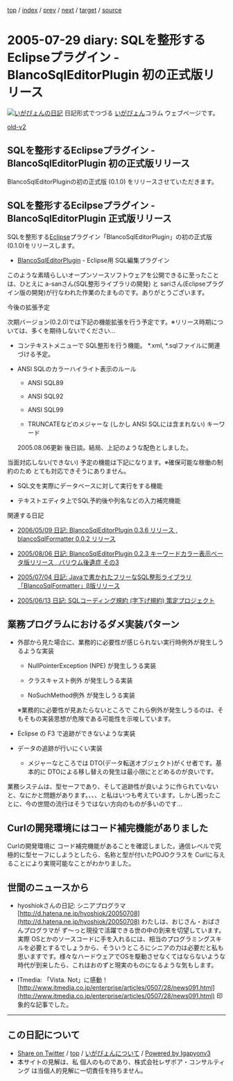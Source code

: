 [top](../index.html) 
 / [index](index.html) 
 / [prev](ig050728.html) 
 / [next](ig050730.html) 
 / [target](https://www.igapyon.jp/igapyon/diary/2005/ig050729.html) 
 / [source](https://github.com/igapyon/diary/blob/master/2005/ig050729.src.md) 

2005-07-29 diary: SQLを整形するEclipseプラグイン - BlancoSqlEditorPlugin 初の正式版リリース
=====================================================================================================
[![いがぴょんの日記](https://www.igapyon.jp/igapyon/diary/images/iga200306s.jpg "いがぴょん")](https://www.igapyon.jp/igapyon/diary/memo/memoigapyon.html) 日記形式でつづる [いがぴょん](https://www.igapyon.jp/igapyon/diary/memo/memoigapyon.html)コラム ウェブページです。

[old-v2](ig050729-orig.html)

## SQLを整形するEclipseプラグイン - BlancoSqlEditorPlugin 初の正式版リリース

BlancoSqlEditorPluginの初の正式版 (0.1.0) をリリースさせていただきます。


## SQLを整形するEcilpseプラグイン - BlancoSqlEditorPlugin 正式版リリース

SQLを整形する[Eclipse](https://www.igapyon.jp/igapyon/diary/keyword/eclipse.html)プラグイン「BlancoSqlEditorPlugin」の初の正式版 (0.1.0)をリリースします。

* [BlancoSqlEditorPlugin](https://www.igapyon.jp/blanco/blancosqleditorplugin.html) - Eclipse用 SQL編集プラグイン

このような素晴らしいオープンソースソフトウェアを公開できるに至ったことは、ひとえに a-sanさん(SQL整形ライブラリの開発) と sariさん(Eclipseプラグイン版の開発)が行なわれた作業のたまものです。ありがとうございます。

今後の拡張予定

次期バージョン(0.2.0)では下記の機能拡張を行う予定です。※リリース時期については、多くを期待しないでください…

* コンテキストメニューで SQL整形を行う機能。
  *.xml, *.sqlファイルに関連づける予定。
  
* ANSI SQLのカラーハイライト表示のルール
  
  * ANSI SQL89
    
  * ANSI SQL92
    
  * ANSI SQL99
    
  * TRUNCATEなどのメジャーな (しかし ANSI SQLには含まれない) キーワード
  

  2005.08.06更新 後日談。結局、上記のような配色としました。

当面対応しない(できない) 予定の機能は下記になります。※確保可能な稼働の制約のため とても対応できそうにありません。

* SQL文を実際にデータベースに対して実行をする機能
  
* テキストエディタ上でSQL予約後や列名などの入力補完機能

関連する日記

* [2006/05/09 日記: BlancoSqlEditorPlugin 0.3.6 リリース , blancoSqlFormatter 0.0.2
  リリース](../2006/ig060509.html)
  
* [2005/08/06 日記: BlancoSqlEditorPlugin 0.2.3 キーワードカラー表示ベータ版リリース , バリウム後遺症 その3](ig050806.html)
  
* [2005/07/04 日記: Javaで書かれたフリーなSQL整形ライブラリ「BlancoSqlFormatter」β版リリース](ig050704.html)
  
* [2005/06/13 日記: SQLコーディング規約 (字下げ規約) 策定プロジェクト](ig050613.html)

## 業務プログラムにおけるダメ実装パターン

* 外部から見た場合に、業務的に必要性が感じられない実行時例外が発生しうるような実装
  
  * NullPointerException (NPE) が発生しうる実装
    
  * クラスキャスト例外 が発生しうる実装
    
  * NoSuchMethod例外 が発生しうる実装
  

  ※業務的に必要性が見あたらないところで これら例外が発生しうるのは、そもそもの実装思想が危険である可能性を示唆しています。
  
* Eclipse の F3 で追跡ができないような実装
  
* データの追跡が行いにくい実装
  
  * メジャーなところでは DTO(データ転送オブジェクト)がくせ者です。基本的に DTOによる移し替えの発生は最小限にとどめるのが良いです。
  

業務システムは、型セーフであり、そして追跡性が良いように作られていないと、なにかと問題があります。、、、と私はいつも考えています。しかし困ったことに、今の世間の流行はそうではない方向のものが多いのです…

## Curlの開発環境にはコード補完機能がありました

Curlの開発環境に コード補完機能があることを確認しました。通信レベルで究極的に型セーフにしようとしたら、名称と型が付いたPOJOクラスを
Curlに与えることにより実現可能なことがわかりました。

## 世間のニュースから

* hyoshiokさんの日記: シニアプログラマ
  [http://d.hatena.ne.jp/hyoshiok/20050708](http://d.hatena.ne.jp/hyoshiok/20050708)
  わたしは、おじさん・おばさんプログラマが ず～っと現役で活躍できる世の中の到来を切望しています。実際 OSとかのソースコードに手を入れるには、相当のプログラミングスキルを必要とするでしょうから、そういうところにシニアの力は必要だと私も思いますです。様々なハードウェアでOSを駆動させなくてはならないような時代が到来したら、これはおのずと現実のものになるような気もします。
  
* ITmedia: 「Vista. Not」に感動！
  [http://www.itmedia.co.jp/enterprise/articles/0507/28/news091.html](http://www.itmedia.co.jp/enterprise/articles/0507/28/news091.html)
  印象的な記事でした。


----------------------------------------------------------------------------------------------------

## この日記について

* [Share on Twitter](https://twitter.com/intent/tweet?hashtags=igapyon%2Cdiary%2C%E3%81%84%E3%81%8C%E3%81%B4%E3%82%87%E3%82%93&text=SQL%E3%82%92%E6%95%B4%E5%BD%A2%E3%81%99%E3%82%8BEclipse%E3%83%97%E3%83%A9%E3%82%B0%E3%82%A4%E3%83%B3+-+BlancoSqlEditorPlugin+%E5%88%9D%E3%81%AE%E6%AD%A3%E5%BC%8F%E7%89%88%E3%83%AA%E3%83%AA%E3%83%BC%E3%82%B9&url=https%3A%2F%2Fwww.igapyon.jp%2Figapyon%2Fdiary%2F2005%2Fig050729.html) / [top](../index.html) / [いがぴょんについて](https://www.igapyon.jp/igapyon/diary/memo/memoigapyon.html) / [Powered by Igapyonv3](https://github.com/igapyon/igapyonv3)
* 本サイトの見解は、私 個人のものであり、株式会社レザボア・コンサルティング は当個人的見解に一切責任を持ちません。 
